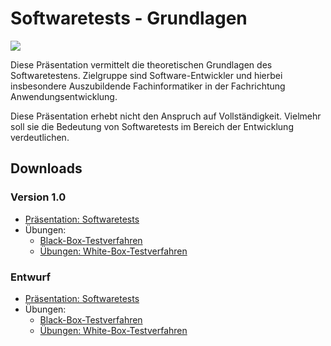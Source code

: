 # Softwaretests - Grundlagen

![](https://github.com/mflingelli/Softwaretests-Grundlagen/actions/workflows/workflow.yml/badge.svg)

Diese Präsentation vermittelt die theoretischen Grundlagen des Softwaretestens. Zielgruppe sind Software-Entwickler und hierbei insbesondere Auszubildende Fachinformatiker in der Fachrichtung Anwendungsentwicklung.

Diese Präsentation erhebt nicht den Anspruch auf Vollständigkeit. Vielmehr soll sie die Bedeutung von Softwaretests im Bereich der Entwicklung verdeutlichen.

## Downloads

### Version 1.0

* [Präsentation: Softwaretests](https://github.com/mflingelli/Softwaretests-Grundlagen/releases/download/v1.0/Softwaretests.pdf)
* Übungen:
    * [Black-Box-Testverfahren](https://github.com/mflingelli/Softwaretests-Grundlagen/releases/download/v1.0/BlackBoxTestverfahren.pdf)
    * [Übungen: White-Box-Testverfahren](https://github.com/mflingelli/Softwaretests-Grundlagen/releases/download/v1.0/WhiteBoxTestverfahren.pdf)


### Entwurf

* [Präsentation: Softwaretests](https://github.com/mflingelli/Softwaretests-Grundlagen/releases/download/Entwurf/Softwaretests.pdf)
* Übungen:
    * [Black-Box-Testverfahren](https://github.com/mflingelli/Softwaretests-Grundlagen/releases/download/Entwurf/BlackBoxTestverfahren.pdf)
    * [Übungen: White-Box-Testverfahren](https://github.com/mflingelli/Softwaretests-Grundlagen/releases/download/Entwurf/WhiteBoxTestverfahren.pdf)
